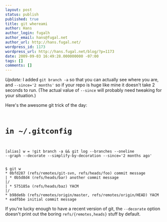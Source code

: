 ```yaml
---
layout: post
status: publish
published: true
title: git whereami
author: Hans
author_login: fugalh
author_email: hans@fugal.net
author_url: http://hans.fugal.net/
wordpress_id: 1173
wordpress_url: http://hans.fugal.net/blog/?p=1173
date: 2009-09-03 16:49:28.000000000 -07:00
tags: []
comments: []
---
```

<em>Update:</em> I added <code>git branch -a</code> so that you can actually see where you are, and <code>--since='2 months'</code> so if your repo is huge like mine it doesn't take 2 seconds to run. (The actual value of <code>--since</code> will probably need tweaking for your situation.)

Here's the awesome git trick of the day:
<code>
# in ~/.gitconfig
[alias]
    w = !git branch -a && git log --branches --oneline --graph --decorate --simplify-by-decoration --since='2 months ago'
</code>

<code>
$ git w
* 0bfd287 (refs/remotes/git-svn, refs/heads/foo) commit message 
| * 0b5d8d4 (refs/heads/bar) another commit message
|/  
| * 575185a (refs/heads/baz) YACM
|/  
* b98de6b (refs/remotes/origin/master, refs/remotes/origin/HEAD) YACM
* eadfbbe initial commit message
</code>

If you're lucky enough to have a recent version of git, the <code>--decorate</code> option doesn't print out the boring <code>refs/{remotes,heads}</code> stuff by default.
